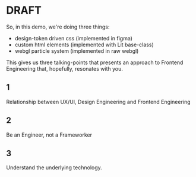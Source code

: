 # DRAFT

So, in this demo, we're doing three things:

- design-token driven css (implemented in figma)
- custom html elements (implemented with Lit base-class)
- webgl particle system (implemented in raw webgl)

This gives us three talking-points that presents an approach to Frontend Engineering that, hopefully, resonates with you.

## 1

Relationship between UX/UI, Design Engineering and Frontend Engineering 

## 2

Be an Engineer, not a Frameworker

## 3

Understand the underlying technology.  


